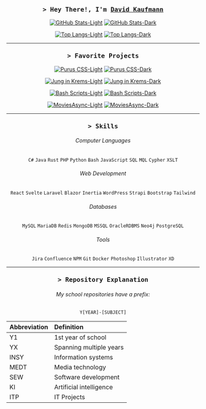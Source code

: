 <div align="center">
        
###  <samp>&gt; Hey There!, I'm <b><a target="_blank" href="https://kaufmann.dev/">David Kaufmann</a></b></samp>

[![GitHub Stats-Light](https://github-readme-stats.vercel.app/api?username=kaufmann-dev&theme=swift&include_all_commits=true\&hide=contribs,issues)](https://github.com/anuraghazra/github-readme-stats#gh-light-mode-only)
[![GitHub Stats-Dark](https://github-readme-stats.vercel.app/api?username=kaufmann-dev&theme=dracula&include_all_commits=true\&hide=contribs,issues)](https://github.com/anuraghazra/github-readme-stats#gh-dark-mode-only)



[![Top Langs-Light](https://github-readme-stats.vercel.app/api/top-langs/?username=kaufmann-dev\&layout=compact\&theme=swift\&langs_count=8\&hide_border=true)](javascript:void(0)#gh-light-mode-only)
[![Top Langs-Dark](https://github-readme-stats.vercel.app/api/top-langs/?username=kaufmann-dev\&layout=compact\&theme=dracula\&langs_count=8\&hide_border=true)](javascript:void(0)#gh-dark-mode-only)

<hr>

### <samp>&gt; Favorite Projects</samp>

[![Purus CSS-Light](https://github-readme-stats.vercel.app/api/pin/?username=kaufmann-dev&repo=PurusCss&theme=swift&hide_border=true)](https://github.com/kaufmann-dev/PurusCss#gh-light-mode-only)
[![Purus CSS-Dark](https://github-readme-stats.vercel.app/api/pin/?username=kaufmann-dev&repo=PurusCss&theme=dracula&hide_border=true)](https://github.com/kaufmann-dev/PurusCss#gh-dark-mode-only)

[![Jung in Krems-Light](https://github-readme-stats.vercel.app/api/pin/?username=kaufmann-dev&repo=JungInKrems&theme=swift&hide_border=true)](https://github.com/kaufmann-dev/JungInKrems#gh-light-mode-only)
[![Jung in Krems-Dark](https://github-readme-stats.vercel.app/api/pin/?username=kaufmann-dev&repo=JungInKrems&theme=dracula&hide_border=true)](https://github.com/kaufmann-dev/JungInKrems#gh-dark-mode-only)

[![Bash Scripts-Light](https://github-readme-stats.vercel.app/api/pin/?username=kaufmann-dev&repo=BashScripts&theme=swift&hide_border=true)](https://github.com/kaufmann-dev/BashScripts#gh-light-mode-only)
[![Bash Scripts-Dark](https://github-readme-stats.vercel.app/api/pin/?username=kaufmann-dev&repo=BashScripts&theme=dracula&hide_border=true)](https://github.com/kaufmann-dev/BashScripts#gh-dark-mode-only)

[![MoviesAsync-Light](https://github-readme-stats.vercel.app/api/pin/?username=kaufmann-dev&repo=MoviesAsync&theme=swift&hide_border=true)](https://github.com/kaufmann-dev/MoviesAsync#gh-light-mode-only)
[![MoviesAsync-Dark](https://github-readme-stats.vercel.app/api/pin/?username=kaufmann-dev&repo=MoviesAsync&theme=dracula&hide_border=true)](https://github.com/kaufmann-dev/MoviesAsync#gh-dark-mode-only)

<hr>

### <samp>&gt; Skills</samp>

###### Computer Languages
`C#` `Java` `Rust` `PHP` `Python` `Bash` `JavaScript` `SQL` `MQL` `Cypher` `XSLT`

###### Web Development
`React` `Svelte` `Laravel` `Blazor` `Inertia` `WordPress` `Strapi` `Bootstrap` `Tailwind`

###### Databases
`MySQL` `MariaDB` `Redis` `MongoDB` `MSSQL` `OracleRDBMS` `Neo4j` `PostgreSQL`

###### Tools
`Jira` `Confluence` `NPM` `Git` `Docker` `Photoshop` `Illustrator` `XD`

<hr>

### <samp>&gt; Repository Explanation</samp>
###### My school repositories have a prefix:
`Y[YEAR]-[SUBJECT]`

| Abbreviation | Definition |
| :-------- | :------- |
| Y1 | 1st year of school |
| YX | Spanning multiple years |
| INSY | Information systems |
| MEDT | Media technology |
| SEW | Software development |
| KI | Artificial intelligence |
| ITP | IT Projects |

</div>

<!--<img src="https://i.imgur.com/dBaSKWF.gif" height="20" width="100%">-->
